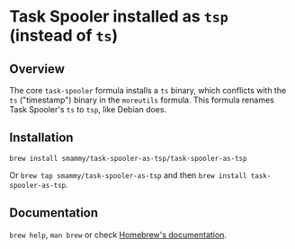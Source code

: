 # Task Spooler installed as `tsp` (instead of `ts`)

## Overview

The core `task-spooler` formula installs a `ts` binary, which conflicts with the `ts` ("timestamp") binary in the `moreutils` formula. This formula renames Task Spooler's `ts` to `tsp`, like Debian does.

## Installation

`brew install smammy/task-spooler-as-tsp/task-spooler-as-tsp`

Or `brew tap smammy/task-spooler-as-tsp` and then `brew install task-spooler-as-tsp`.

## Documentation

`brew help`, `man brew` or check [Homebrew's documentation](https://docs.brew.sh).
